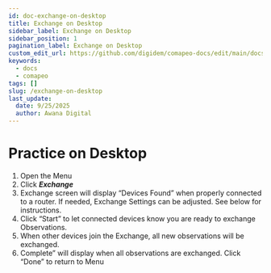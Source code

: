```yaml
---
id: doc-exchange-on-desktop
title: Exchange on Desktop
sidebar_label: Exchange on Desktop
sidebar_position: 1
pagination_label: Exchange on Desktop
custom_edit_url: https://github.com/digidem/comapeo-docs/edit/main/docs/exchange-on-desktop.md
keywords:
  - docs
  - comapeo
tags: []
slug: /exchange-on-desktop
last_update:
  date: 9/25/2025
  author: Awana Digital
---
```


# Practice on Desktop

1. Open the Menu
2. Click _**Exchange**_
3. Exchange screen will display “Devices Found” when properly connected to a router. If needed, Exchange Settings can be adjusted. See below for instructions.
4. Click “Start” to let connected devices know you are ready to exchange Observations.
5. When other devices join the Exchange, all new observations will be exchanged.
6. Complete” will display when all observations are exchanged. Click “Done” to return to Menu
